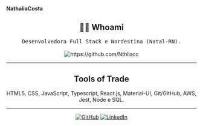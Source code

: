 #### NathaliaCosta

<h2 align="center"> 👨‍💻 Whoami</h2>

<p align="center">
  <samp>Desenvolvedora Full Stack e Nordestina (Natal-RN).
  </samp>
  <br> <br>
  <img src="https://komarev.com/ghpvc/?username=Nthliacc" alt="https://github.com/Nthliacc" />
</p>

<hr>

<h2 align="center"> Tools of Trade</h2>
<p align="center"> HTML5, CSS, JavaScript, Typescript, React.js, Material-UI, Git/GitHub, AWS, Jest, Node e SQL.</p>

<hr>
<p align="center">
	<a href="https://github.com/Nthliacc"><img src="https://img.shields.io/github/followers/terrytangyuan.svg?label=GitHub&style=social" alt="GitHub"></a>
	<a href="https://www.linkedin.com/in/nthlia-costa/"><img src="https://img.shields.io/badge/LinkedIn--_.svg?style=social&logo=linkedin" alt="LinkedIn"></a>
</p>
